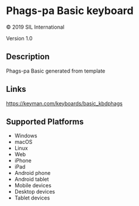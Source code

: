 Phags-pa Basic keyboard
==============

© 2019 SIL International

Version 1.0

Description
-----------

Phags-pa Basic generated from template

Links
-----
https://keyman.com/keyboards/basic_kbdphags

Supported Platforms
-------------------
 * Windows
 * macOS
 * Linux
 * Web
 * iPhone
 * iPad
 * Android phone
 * Android tablet
 * Mobile devices
 * Desktop devices
 * Tablet devices

